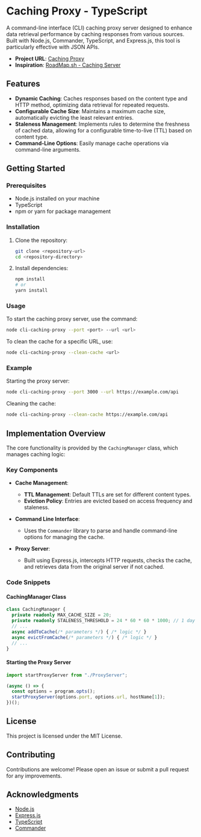 # Caching Proxy - TypeScript

A command-line interface (CLI) caching proxy server designed to enhance data retrieval performance by caching responses from various sources. Built with Node.js, Commander, TypeScript, and Express.js, this tool is particularly effective with JSON APIs.

- **Project URL**: [Caching Proxy](./cli-caching-proxy/)
- **Inspiration**: [RoadMap.sh - Caching Server](https://roadmap.sh/projects/caching-server)

## Features

- **Dynamic Caching**: Caches responses based on the content type and HTTP method, optimizing data retrieval for repeated requests.
- **Configurable Cache Size**: Maintains a maximum cache size, automatically evicting the least relevant entries.
- **Staleness Management**: Implements rules to determine the freshness of cached data, allowing for a configurable time-to-live (TTL) based on content type.
- **Command-Line Options**: Easily manage cache operations via command-line arguments.

## Getting Started

### Prerequisites

- Node.js installed on your machine
- TypeScript
- npm or yarn for package management

### Installation

1. Clone the repository:
   ```bash
   git clone <repository-url>
   cd <repository-directory>
   ```
2. Install dependencies:
   ```bash
   npm install
   # or
   yarn install
   ```

### Usage

To start the caching proxy server, use the command:

```bash
node cli-caching-proxy --port <port> --url <url>
```

To clean the cache for a specific URL, use:

```bash
node cli-caching-proxy --clean-cache <url>
```

### Example

Starting the proxy server:
```bash
node cli-caching-proxy --port 3000 --url https://example.com/api
```

Cleaning the cache:
```bash
node cli-caching-proxy --clean-cache https://example.com/api
```

## Implementation Overview

The core functionality is provided by the `CachingManager` class, which manages caching logic:

### Key Components

- **Cache Management**:
  - **TTL Management**: Default TTLs are set for different content types.
  - **Eviction Policy**: Entries are evicted based on access frequency and staleness.

- **Command Line Interface**:
  - Uses the `Commander` library to parse and handle command-line options for managing the cache.

- **Proxy Server**:
  - Built using Express.js, intercepts HTTP requests, checks the cache, and retrieves data from the original server if not cached.

### Code Snippets

#### CachingManager Class

```typescript
class CachingManager {
  private readonly MAX_CACHE_SIZE = 20;
  private readonly STALENESS_THRESHOLD = 24 * 60 * 60 * 1000; // 1 day
  // ...
  async addToCache(/* parameters */) { /* logic */ }
  async evictFromCache(/* parameters */) { /* logic */ }
  // ...
}
```

#### Starting the Proxy Server

```typescript
import startProxyServer from "./ProxyServer";

(async () => {
  const options = program.opts();
  startProxyServer(options.port, options.url, hostName[1]);
})();
```

## License

This project is licensed under the MIT License.

## Contributing

Contributions are welcome! Please open an issue or submit a pull request for any improvements.

## Acknowledgments

- [Node.js](https://nodejs.org)
- [Express.js](https://expressjs.com)
- [TypeScript](https://www.typescriptlang.org)
- [Commander](https://github.com/tj/commander.js)
